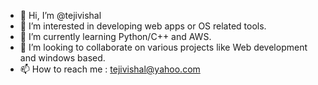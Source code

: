 - 👋 Hi, I’m @tejivishal
- 👀 I’m interested in developing web apps or OS related tools.
- 🌱 I’m currently learning Python/C++ and AWS.
- 💞️ I’m looking to collaborate on various projects like Web development and windows based. 
- 📫 How to reach me : tejivishal@yahoo.com

<!---
tejivishal/tejivishal is a ✨ special ✨ repository because its `README.md` (this file) appears on your GitHub profile.
You can click the Preview link to take a look at your changes.
--->

